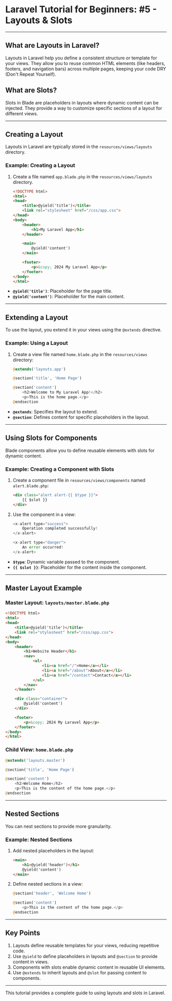 
# Laravel Tutorial for Beginners: #5 - Layouts & Slots

---

## **What are Layouts in Laravel?**
Layouts in Laravel help you define a consistent structure or template for your views. They allow you to reuse common HTML elements (like headers, footers, and navigation bars) across multiple pages, keeping your code DRY (Don't Repeat Yourself).

## **What are Slots?**
Slots in Blade are placeholders in layouts where dynamic content can be injected. They provide a way to customize specific sections of a layout for different views.

---

## **Creating a Layout**
Layouts in Laravel are typically stored in the `resources/views/layouts` directory.

### **Example: Creating a Layout**
1. Create a file named `app.blade.php` in the `resources/views/layouts` directory.
   ```html
   <!DOCTYPE html>
   <html>
   <head>
       <title>@yield('title')</title>
       <link rel="stylesheet" href="/css/app.css">
   </head>
   <body>
       <header>
           <h1>My Laravel App</h1>
       </header>

       <main>
           @yield('content')
       </main>

       <footer>
           <p>&copy; 2024 My Laravel App</p>
       </footer>
   </body>
   </html>
   ```

- **`@yield('title')`**: Placeholder for the page title.
- **`@yield('content')`**: Placeholder for the main content.

---

## **Extending a Layout**
To use the layout, you extend it in your views using the `@extends` directive.

### **Example: Using a Layout**
1. Create a view file named `home.blade.php` in the `resources/views` directory:
   ```php
   @extends('layouts.app')

   @section('title', 'Home Page')

   @section('content')
       <h2>Welcome to My Laravel App!</h2>
       <p>This is the home page.</p>
   @endsection
   ```

- **`@extends`**: Specifies the layout to extend.
- **`@section`**: Defines content for specific placeholders in the layout.

---

## **Using Slots for Components**
Blade components allow you to define reusable elements with slots for dynamic content.

### **Example: Creating a Component with Slots**
1. Create a component file in `resources/views/components` named `alert.blade.php`:
   ```html
   <div class="alert alert-{{ $type }}">
       {{ $slot }}
   </div>
   ```

2. Use the component in a view:
   ```php
   <x-alert type="success">
       Operation completed successfully!
   </x-alert>

   <x-alert type="danger">
       An error occurred!
   </x-alert>
   ```

- **`$type`**: Dynamic variable passed to the component.
- **`{{ $slot }}`**: Placeholder for the content inside the component.

---

## **Master Layout Example**
### **Master Layout: `layouts/master.blade.php`**
```html
<!DOCTYPE html>
<html>
<head>
    <title>@yield('title')</title>
    <link rel="stylesheet" href="/css/app.css">
</head>
<body>
    <header>
        <h1>Website Header</h1>
        <nav>
            <ul>
                <li><a href="/">Home</a></li>
                <li><a href="/about">About</a></li>
                <li><a href="/contact">Contact</a></li>
            </ul>
        </nav>
    </header>

    <div class="container">
        @yield('content')
    </div>

    <footer>
        <p>&copy; 2024 My Laravel App</p>
    </footer>
</body>
</html>
```

### **Child View: `home.blade.php`**
```php
@extends('layouts.master')

@section('title', 'Home Page')

@section('content')
    <h2>Welcome Home</h2>
    <p>This is the content of the home page.</p>
@endsection
```

---

## **Nested Sections**
You can nest sections to provide more granularity.

### **Example: Nested Sections**
1. Add nested placeholders in the layout:
   ```html
   <main>
       <h1>@yield('header')</h1>
       @yield('content')
   </main>
   ```

2. Define nested sections in a view:
   ```php
   @section('header', 'Welcome Home')

   @section('content')
       <p>This is the content of the home page.</p>
   @endsection
   ```

---

## **Key Points**
1. Layouts define reusable templates for your views, reducing repetitive code.
2. Use `@yield` to define placeholders in layouts and `@section` to provide content in views.
3. Components with slots enable dynamic content in reusable UI elements.
4. Use `@extends` to inherit layouts and `@slot` for passing content to components.

---

This tutorial provides a complete guide to using layouts and slots in Laravel.
